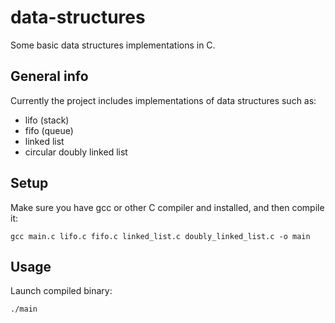 # data-structures
Some basic data structures implementations in C.

## General info
Currently the project includes implementations of data structures such as:
- lifo (stack)
- fifo (queue)
- linked list
- circular doubly linked list

## Setup
Make sure you have gcc or other C compiler and installed,
and then compile it:
```
gcc main.c lifo.c fifo.c linked_list.c doubly_linked_list.c -o main
```

## Usage
Launch compiled binary:
```
./main
```
